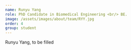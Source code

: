 ```yaml
---
name: Runyu Yang
role: PhD Candidate in Biomedical Engineering <br/> BE.
image: /assets/images/about/team/RYY.jpg
order: 4
group: student
---
```


Runyu Yang, to be filled